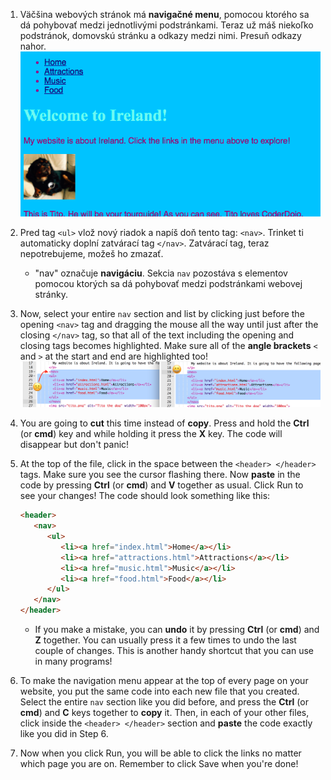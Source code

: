 1. Väčšina webových stránok má **navigačné menu**, pomocou ktorého sa dá pohybovať medzi jednotlivými podstránkami. Teraz už máš niekoľko podstránok, domovskú stránku a odkazy medzi nimi. Presuň odkazy nahor. ![](assets/egNavLinksAtTop.png)

2. Pred tag `<ul>` vlož nový riadok a napíš doň tento tag: `<nav>`. Trinket ti automaticky doplní zatvárací tag `</nav>`. Zatvárací tag, teraz nepotrebujeme, možeš ho zmazať.
   * "nav" označuje **navigáciu**. Sekcia `nav` pozostáva s elementov pomocou ktorých sa dá pohybovať medzi podstránkami webovej stránky.


4. Now, select your entire `nav` section and list by clicking just before the opening `<nav>` tag and dragging the mouse all the way until just after the closing `</nav>` tag, so that all of the text including the opening and closing tags becomes highlighted. Make sure all of the **angle brackets** `<` and `>` at the start and end are highlighted too! ![](assets/SelectTextYayWhoops.png)
5. You are going to **cut** this time instead of **copy**. Press and hold the **Ctrl** \(or **cmd**\) key and while holding it press the **X** key. The code will disappear but don't panic!
6. At the top of the file, click in the space between the `<header> </header>` tags. Make sure you see the cursor flashing there. Now **paste** in the code by pressing **Ctrl** \(or **cmd**\) and **V** together as usual. Click Run to see your changes! The code should look something like this:
   ```html
   <header>
      <nav>
         <ul>
            <li><a href="index.html">Home</a></li>
            <li><a href="attractions.html">Attractions</a></li>
            <li><a href="music.html">Music</a></li>
            <li><a href="food.html">Food</a></li>
         </ul>
      </nav>
   </header>
   ```

   * If you make a mistake, you can **undo** it by pressing **Ctrl** \(or **cmd**\) and **Z** together. You can usually press it a few times to undo the last couple of changes. This is another handy shortcut that you can use in many programs!
7. To make the navigation menu appear at the top of every page on your website, you put the same code into each new file that you created. Select the entire `nav` section like you did before, and press the **Ctrl** \(or **cmd**\) and **C** keys together to **copy** it. Then, in each of your other files, click inside the `<header> </header>` section and **paste** the code exactly like you did in Step 6.
9. Now when you click Run, you will be able to click the links no matter which page you are on. Remember to  click Save when you're done!




